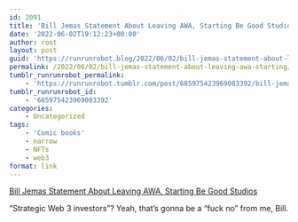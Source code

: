 ```yaml
---
id: 2091
title: 'Bill Jemas Statement About Leaving AWA, Starting Be Good Studios'
date: '2022-06-02T19:12:23+00:00'
author: root
layout: post
guid: 'https://runrunrobot.blog/2022/06/02/bill-jemas-statement-about-leaving-awa-starting/'
permalink: /2022/06/02/bill-jemas-statement-about-leaving-awa-starting/
tumblr_runrunrobot_permalink:
    - 'https://runrunrobot.tumblr.com/post/685975423969083392/bill-jemas-statement-about-leaving-awa-starting'
tumblr_runrunrobot_id:
    - '685975423969083392'
categories:
    - Uncategorized
tags:
    - 'Comic books'
    - narrow
    - NFTs
    - web3
format: link
---
```


[Bill Jemas Statement About Leaving AWA, Starting Be Good Studios](https://bleedingcool.com/comics/bill-jemas-statement-about-leaving-awa-starting-be-good-studios/)

<div class="link_description">“Strategic Web 3 investors”? Yeah, that’s gonna be a “fuck no” from me, Bill.

</div>